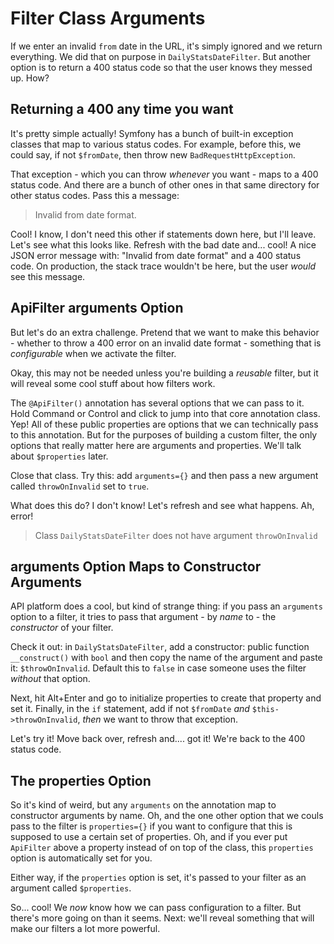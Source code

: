 # Filter Class Arguments

If we enter an invalid `from` date in the URL, it's simply ignored and we
return everything. We did that on purpose in `DailyStatsDateFilter`. But another
option is to return a 400 status code so that the user knows they messed up. How?

## Returning a 400 any time you want

It's pretty simple actually! Symfony has a bunch of built-in exception classes that
map to various status codes. For example, before this, we could say, if not
`$fromDate`, then throw new `BadRequestHttpException`.

That exception - which you can throw *whenever* you want - maps to a 400 status code.
And there are a bunch of other ones in that same directory for other status codes.
Pass this a message:

> Invalid from date format.

Cool! I know, I don't need this other if statements down here, but I'll leave.
Let's see what this looks like. Refresh with the bad date and... cool! A nice
JSON error message with: "Invalid from date format" and a 400 status code.
On production, the stack trace wouldn't be here, but the user *would* see this
message.

## ApiFilter arguments Option

But let's do an extra challenge. Pretend that we want to make this behavior -
whether to throw a 400 error on an invalid date format - something that is
*configurable* when we activate the filter.

Okay, this may not be needed unless you're building a *reusable* filter, but it
will reveal some cool stuff about how filters work.

The `@ApiFilter()` annotation has several options that we can pass to it. Hold
Command or Control and click to jump into that core annotation class. Yep! All of
these public  properties are options that we can technically pass to this
annotation. But for the purposes of building a custom filter, the only options that
really matter here are arguments and properties. We'll talk about `$properties`
later.

Close that class. Try this: add `arguments={}` and then pass a new argument called
`throwOnInvalid` set to `true`.

What does this do? I don't know! Let's refresh and see what happens. Ah, error!

> Class `DailyStatsDateFilter` does not have argument `throwOnInvalid`

## arguments Option Maps to Constructor Arguments

API platform does a cool, but kind of strange thing: if you pass an `arguments`
option to a filter, it tries to pass that argument - by *name* to - the
*constructor* of your filter.

Check it out: in `DailyStatsDateFilter`, add a constructor: public function
`__construct()` with `bool` and then copy the name of the argument and paste it:
`$throwOnInvalid`. Default this to `false` in case someone uses the filter *without*
that option.

Next, hit Alt+Enter and go to initialize properties to create that property and
set it. Finally, in the `if` statement, add if not `$fromDate` *and*
`$this->throwOnInvalid`, *then* we want to throw that exception.

Let's try it! Move back over, refresh and.... got it! We're back to the 400 status
code.

## The properties Option

So it's kind of weird, but any `arguments` on the annotation map to constructor
arguments by name. Oh, and the one other option that we couls pass to the filter
is `properties={}` if you want to configure that this is supposed to use a certain
set of properties. Oh, and if you ever put `ApiFilter` above a property instead
of on top of the class, this `properties` option is automatically set for you.

Either way, if the `properties` option is set, it's passed to your filter as an
argument called `$properties`.

So... cool! We *now* know how we can pass configuration to a filter. But there's
more going on than it seems. Next: we'll reveal something that will make our
filters a lot more powerful.
